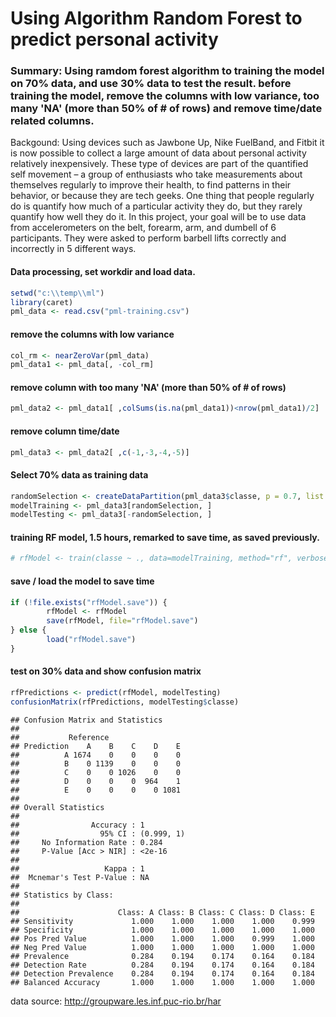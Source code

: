 # Using Algorithm Random Forest to predict personal activity

### Summary: Using ramdom forest algorithm to training the model on 70% data, and use 30% data to test the result. before training the model, remove the columns with low variance, too many 'NA' (more than 50% of # of rows) and remove time/date related columns.

Backgound: Using devices such as Jawbone Up, Nike FuelBand, and Fitbit it is now possible to collect a large amount of data about personal activity relatively inexpensively. These type of devices are part of the quantified self movement – a group of enthusiasts who take measurements about themselves regularly to improve their health, to find patterns in their behavior, or because they are tech geeks. One thing that people regularly do is quantify how much of a particular activity they do, but they rarely quantify how well they do it. In this project, your goal will be to use data from accelerometers on the belt, forearm, arm, and dumbell of 6 participants. They were asked to perform barbell lifts correctly and incorrectly in 5 different ways.


#### Data processing, set workdir and load data.

```r
setwd("c:\\temp\\ml")
library(caret)
pml_data <- read.csv("pml-training.csv")
```


#### remove the columns with low variance


```r
col_rm <- nearZeroVar(pml_data)
pml_data1 <- pml_data[, -col_rm]
```

#### remove column with too many 'NA' (more than 50% of # of rows) 

```r
pml_data2 <- pml_data1[ ,colSums(is.na(pml_data1))<nrow(pml_data1)/2]
```


#### remove column time/date

```r
pml_data3 <- pml_data2[ ,c(-1,-3,-4,-5)]
```


#### Select 70% data as training data

```r
randomSelection <- createDataPartition(pml_data3$classe, p = 0.7, list = FALSE)
modelTraining <- pml_data3[randomSelection, ]
modelTesting <- pml_data3[-randomSelection, ]
```

#### training RF model, 1.5 hours, remarked to save time, as saved previously.

```r
# rfModel <- train(classe ~ ., data=modelTraining, method="rf", verbose=FALSE)
```



#### save / load the model to save time

```r
if (!file.exists("rfModel.save")) {
        rfModel <- rfModel
        save(rfModel, file="rfModel.save")
} else {
        load("rfModel.save")
}
```

#### test on 30% data and show confusion matrix

```r
rfPredictions <- predict(rfModel, modelTesting)
confusionMatrix(rfPredictions, modelTesting$classe)
```

```
## Confusion Matrix and Statistics
## 
##           Reference
## Prediction    A    B    C    D    E
##          A 1674    0    0    0    0
##          B    0 1139    0    0    0
##          C    0    0 1026    0    0
##          D    0    0    0  964    1
##          E    0    0    0    0 1081
## 
## Overall Statistics
##                                     
##                Accuracy : 1         
##                  95% CI : (0.999, 1)
##     No Information Rate : 0.284     
##     P-Value [Acc > NIR] : <2e-16    
##                                     
##                   Kappa : 1         
##  Mcnemar's Test P-Value : NA        
## 
## Statistics by Class:
## 
##                      Class: A Class: B Class: C Class: D Class: E
## Sensitivity             1.000    1.000    1.000    1.000    0.999
## Specificity             1.000    1.000    1.000    1.000    1.000
## Pos Pred Value          1.000    1.000    1.000    0.999    1.000
## Neg Pred Value          1.000    1.000    1.000    1.000    1.000
## Prevalence              0.284    0.194    0.174    0.164    0.184
## Detection Rate          0.284    0.194    0.174    0.164    0.184
## Detection Prevalence    0.284    0.194    0.174    0.164    0.184
## Balanced Accuracy       1.000    1.000    1.000    1.000    1.000
```


data source: http://groupware.les.inf.puc-rio.br/har
